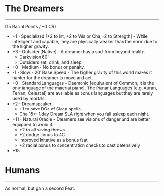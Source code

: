 # The Dreamers
__________

(15 Racial Points / +0 CR)

* +1 - Specialized [+2 to Int, +2 to Wis or Cha, -2 to Strength] - While intelligent and capable, they are physically weaker than the norm due to the higher gravity.
* +3 - Outsider (Native) - A dreamer has a soul from beyond reality.
	* Darkvision 60'
	* Outsiders eat, drink, and sleep.
* +0 - Medium - No bonus or penalty.
* -1 - Slow - 20' Base Speed - The higher gravity of this world makes it harder for the dreamer to move and act.
* +0 - Standard Languages - Daemonic [equivalent of Common, it is the only language of the material plane]. The Planar Languages [e.g. Auran, Terran, Celestial] are available as bonus languages but they are rarely used by mortals.
* +2 - Dreamspeaker
	* +1 to save DCs of Sleep spells.
	* Cha 15+: 1/day Dream SLA right when you fall asleep each night.
* +11 - Natural Oracle - Dreamers see visions of danger and are better equipped to avoid it.
	* +2 to all saving throws
	* +2 dodge bonus to AC
	* Improved Initative as a bonus feat 
	* +2 racial bonus to concentration checks to cast defensively
* +15


# Humans
_____________
As normal, but gain a second Feat.
